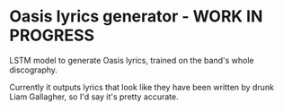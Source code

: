 # Oasis lyrics generator - WORK IN PROGRESS
LSTM model to generate Oasis lyrics, trained on the band's whole discography. 

Currently it outputs lyrics that look like they have been written by drunk Liam Gallagher, so I'd say it's pretty accurate. 
